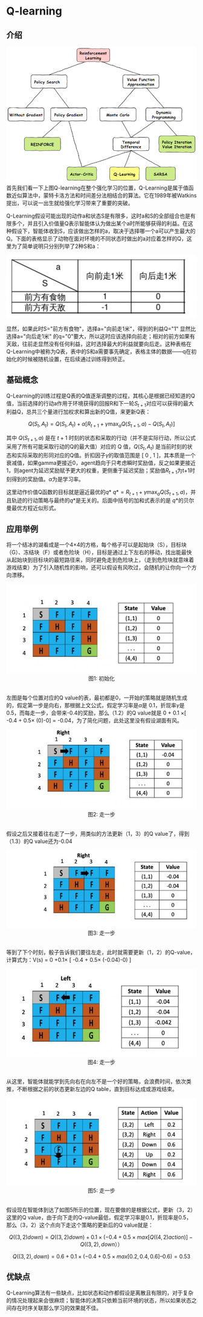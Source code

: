 # Q-learning

## 介绍

![](https://raw.githubusercontent.com/w5688414/paddleImage/main/rl_img/dqn_alg.png)
首先我们看一下上图Q-learning在整个强化学习的位置，Q-Learning是属于值函数近似算法中，蒙特卡洛方法和时间差分法相结合的算法。它在1989年被Watkins提出，可以说一出生就给强化学习带来了重要的突破。

Q-Learning假设可能出现的动作a和状态S是有限多，这时a和S的全部组合也是有限多个，并且引入价值量Q表示智能体认为做出某个a时所能够获得的利益。在这种假设下，智能体收到S，应该做出怎样的a，取决于选择哪一个a可以产生最大的Q。下面的表格显示了动物在面对环境的不同状态时做出的a对应着怎样的Q，这里为了简单说明只分别列举了2种S和a：

![q_learning](https://raw.githubusercontent.com/w5688414/paddleImage/main/rl_img/q_learning_example.png)

显然，如果此时S="前方有食物"，选择a="向前走1米"，得到的利益Q="1" 显然比选择a="向后走1米" 的q="0"要大，所以这时应该选择向前走；相对的前方如果有天敌，往前走显然没有任何利益，这时选择最大的利益就要向后走。这种表格在Q-Learning中被称为Q表，表中的S和a需要事先确定，表格主体的数据——q在初始化的时候被随机设置，在后续通过训练得到矫正。


## 基础概念
Q-Learning的训练过程是Q表的Q值逐渐调整的过程，其核心是根据已经知道的Q值，当前选择的行动a作用于环境获得的回报R和下一轮$S_{t+1}$对应可以获得的最大利益Q，总共三个量进行加权求和算出新的Q值，来更新Q表：

$$
Q(S_{t},A_{t})=Q(S_{t},A_{t})+\alpha[R_{t+1}+\gamma \mathop{max}_{a} Q(S_{t+1},a)-Q(S_{t},A_{t})]
$$

其中 $Q(S_{t+1}, a)$ 是在 $t+1$ 时刻的状态和采取的行动（并不是实际行动，所以公式采用了所有可能采取行动的Q的最大值）对应的 Q 值，$Q(S_{t},A_{t})$ 是当前时刻的状态和实际采取的形同对应的Q值。折扣因子$\gamma$的取值范围是 [ 0 , 1 ]，其本质是一个衰减值，如果gamma更接近0，agent趋向于只考虑瞬时奖励值，反之如果更接近1，则agent为延迟奖励赋予更大的权重，更侧重于延迟奖励；奖励值$R_{t+1}$为t+1时刻得到的奖励值。$\alpha$为是学习率。

这里动作价值Q函数的目标就是逼近最优的$q*$ $q*=R_{t+1}+\gamma \mathop{max}_{a} Q(S_{t+1},a)$，并且轨迹的行动策略与最终的$q*$是无关的。后面中括号的加和式表示的是 $q*$的贝尔曼最优方程近似形式。

## 应用举例

将一个结冰的湖看成是一个4×4的方格，每个格子可以是起始块（S），目标块（G）、冻结块（F）或者危险块（H），目标是通过上下左右的移动，找出能最快从起始块到目标块的最短路径来，同时避免走到危险块上，（走到危险块就意味着游戏结束）为了引入随机性的影响，还可以假设有风吹过，会随机的让你向一个方向漂移。

<center><img src="https://github.com/ZhangHandi/images-for-paddledocs/blob/main/images/reinforcement_learning/Q_learning/example_1.jpg?raw=true" alt="example1" /></center>

<center>
  图1: 初始化
  <br></br>
</center>

左图是每个位置对应的Q value的表，最初都是0，一开始的策略就是随机生成的，假定第一步是向右，那根据上文公式，假定学习率是$\alpha$是 0.1，折现率$\gamma$是0.5，而每走一步，会带来-0.4的奖励，那么（1.2）的Q value就是 0 + 0.1 ×[ -0.4 + 0.5× (0)-0] = -0.04，为了简化问题，此处这里没有假设湖面有风。

<center><img src="https://github.com/ZhangHandi/images-for-paddledocs/blob/main/images/reinforcement_learning/Q_learning/example_2.jpg?raw=true" alt="example2" /></center>

<center>
  图2: 走一步
  <br></br>
</center>

假设之后又接着往右走了一步，用类似的方法更新（1，3）的Q value了，得到（1.3）的Q value还为-0.04

<center><img src="https://github.com/ZhangHandi/images-for-paddledocs/blob/main/images/reinforcement_learning/Q_learning/example_3.jpg?raw=true" alt="example3" /></center>

<center>
  图3: 走一步
  <br></br>
</center>

等到了下个时刻，骰子告诉我们要往左走，此时就需要更新（1，2）的Q-value，计算式为：V(s) = 0 +0.1× [ -0.4 + 0.5× (-0.04)-0) ]

<center><img src="https://github.com/ZhangHandi/images-for-paddledocs/blob/main/images/reinforcement_learning/Q_learning/example_4.jpg?raw=true" alt="example4" /></center>

<center>
  图4: 走一步
  <br></br>
</center>

从这里，智能体就能学到先向右在向左不是一个好的策略，会浪费时间，依次类推，不断根据之前的状态更新左边的Q table，直到目标达成或游戏结束。

<center><img src="https://github.com/ZhangHandi/images-for-paddledocs/blob/main/images/reinforcement_learning/Q_learning/example_5.jpg?raw=true" alt="example5" /></center>

<center>
  图5: 走一步
  <br></br>
</center>

假设现在智能体到达了如图5所示的位置，现在要做的是根据公式，更新（3，2）这里的Q value，由于向下走的Q-value最低，假定学习率是0.1，折现率是0.5，那么（3，2）这个点向下走这个策略的更新后的Q value就是：

$$ Q( (3,2) down) = Q( (3,2) down ) + 0.1× ( -0.4 + 0.5 × max [Q( (4,2) action) ]- Q( (3,2), down））$$

$$ Q( (3,2), down) = 0.6 + 0.1× ( -0.4 + 0.5 × max [0.2, 0.4, 0.6] – 0.6)=0.53 $$

## 优缺点

Q-Learning算法有一些缺点，比如状态和动作都假设是离散且有限的，对于复杂的情况处理起来会很麻烦；智能体的决策只依赖当前环境的状态，所以如果状态之间存在时序关联那么学习的效果就不佳。
